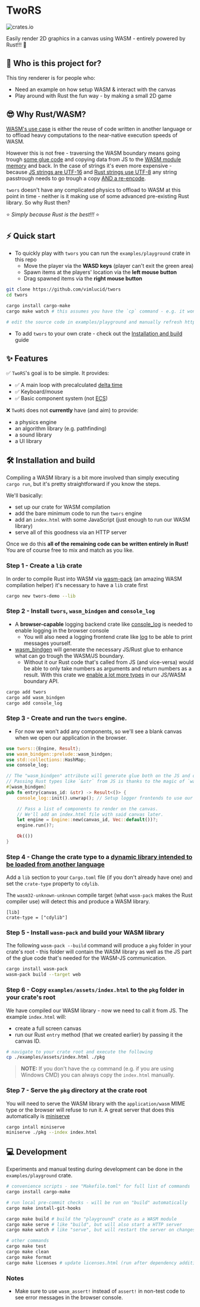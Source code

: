 # TwoRS

![crates.io](https://img.shields.io/crates/v/twors)

Easily render 2D graphics in a canvas using WASM - entirely powered by Rust!!! 🦀

## 🙋 Who is this project for?

This tiny renderer is for people who:
- Need an example on how setup WASM & interact with the canvas
- Play around with Rust the fun way - by making a small 2D game

## 😎 Why Rust/WASM?

[WASM's use case](https://webassembly.org/docs/use-cases/) is either the reuse of code written in another language or to offload
heavy computations to the near-native execution speeds of WASM.

However this is not free - traversing the WASM boundary means going trough [some glue code](https://rustwasm.github.io/wasm-bindgen/contributing/design/index.html)
and copying data from JS to the [WASM module memory](https://developer.mozilla.org/en-US/docs/WebAssembly/Guides/Concepts)
and back. In the case of strings it's even more expensive - because
[JS strings are UTF-16](https://developer.mozilla.org/en-US/docs/Web/JavaScript/Reference/Global_Objects/String#utf-16_characters_unicode_code_points_and_grapheme_clusters)
and [Rust strings use UTF-8](https://doc.rust-lang.org/std/string/struct.String.html) any string
passtrough needs to go trough a copy
[AND a re-encode](https://rustwasm.github.io/wasm-bindgen/reference/types/str.html?highlight=utf-16#utf-16-vs-utf-8).

`twors` doesn't have any complicated physics to offload to WASM at this point in time - neither
is it making use of some advanced pre-existing Rust library. So why Rust then?

⭐ *Simply because Rust is the best!!!* ⭐

## ⚡ Quick start

- To quickly play with `twors` you can run the `examples/playground` crate in this repo
  - Move the player via the **WASD keys** (player can't exit the green area)
  - Spawn items at the players' location via the **left mouse button**
  - Drag spawned items via the **right mouse button**

```bash
git clone https://github.com/vimlucid/twors
cd twors

cargo install cargo-make
cargo make watch # this assumes you have the `cp` command - e.g. it won't work in Windows CMD

# edit the source code in examples/playground and manually refresh http://localhost:8080
```

- To add `twors` to your own crate - check out the [Installation and build](#%EF%B8%8F-installation-and-build) guide

## ✨ Features

✅ `TwoRS`'s goal is to be simple. It provides:

- ✅ A main loop with precalculated [delta time](https://en.wikipedia.org/wiki/Delta_timing)
- ✅ Keyboard/mouse
- ✅ Basic component system (not [ECS](https://en.wikipedia.org/wiki/Entity_component_system))

❌ `TwoRS` does not **currently** have (and aim) to provide:

- a physics engine
- an algorithm library (e.g. pathfinding)
- a sound library
- a UI library

## 🛠️ Installation and build

Compiling a WASM library is a bit more involved than simply executing `cargo run`, but
it's pretty straightforward if you know the steps.

We'll basically:
- set up our crate for WASM compilation
- add the bare minimum code to run the `twors` engine
- add an `index.html` with some JavaScript (just enough to run our WASM library)
- serve all of this goodness via an HTTP server

Once we do this **all of the remaining code can be written entirely in Rust!** \
You are of course free to mix and match as you like.

### **Step 1** - Create a `lib` crate

In order to compile Rust into WASM via [wasm-pack](https://github.com/rustwasm/wasm-pack)
(an amazing WASM compilation helper) it's necessary to have a `lib` crate first

```bash
cargo new twors-demo --lib
```

### **Step 2** - Install `twors`, `wasm_bindgen` and `console_log`

- A **browser-capable** logging backend crate like
  [console_log](https://crates.io/crates/console_log) is needed to enable
  logging in the browser console
    - You will also need a logging frontend crate like [log](https://crates.io/crates/log) to
      be able to print messages yourself.
- [wasm_bindgen](https://crates.io/crates/wasm-bindgen) will generate the necessary JS/Rust
  glue to enhance what can go trough the WASM/JS boundary.
  - Without it our Rust code that's
    called from JS (and vice-versa) would be able to only take numbers as arguments and return
    numbers as a result. With this crate we
    [enable a lot more types](https://rustwasm.github.io/wasm-bindgen/reference/types.html)
    in our JS/WASM boundary API.

```bash
cargo add twors
cargo add wasm_bindgen
cargo add console_log
```

### **Step 3** - Create and run the `twors` engine.

- For now we won't add any components, so we'll see a blank canvas when
  we open our application in the browser.

```rust
use twors::{Engine, Result};
use wasm_bindgen::prelude::wasm_bindgen;
use std::collections::HashMap;
use console_log;

// The "wasm_bindgen" attribute will generate glue both on the JS and on the WASM sides.
// Passing Rust types like `&str` from JS is thanks to the magic of `wasm_bindgen`.
#[wasm_bindgen]
pub fn entry(canvas_id: &str) -> Result<()> {
    console_log::init().unwrap(); // Setup logger frontends to use our browser-capable logger.

    // Pass a list of components to render on the canvas.
    // We'll add an index.html file with said canvas later.
    let engine = Engine::new(canvas_id, Vec::default())?;
    engine.run()?;

    Ok(())
}
```

### **Step 4** - Change the crate type to a [dynamic library intended to be loaded from another language](https://doc.rust-lang.org/reference/linkage.html)

Add a `lib` section to your `Cargo.toml` file (if you don't already have one) and set
the `crate-type` property to `cdylib`.

The `wasm32-unknown-unknown` compile target (what `wasm-pack` makes the Rust compiler use) will
detect this and produce a WASM library.

```text
[lib]
crate-type = ["cdylib"]
```

### **Step 5** - Install `wasm-pack` and build your WASM library

The following `wasm-pack --build` command will produce a `pkg` folder in your crate's root -
this folder will contain the WASM library as well as the JS part of the glue code that's
needed for the WASM-JS communication.

```bash
cargo install wasm-pack
wasm-pack build --target web
```

### **Step 6** - Copy `examples/assets/index.html` to the `pkg` folder in your crate's root

We have compiled our WASM library - now we need to call it from JS. The example `index.html`
will:
- create a full screen canvas
- run our Rust `entry` method (that we created earlier) by passing it the canvas ID.

```bash
# navigate to your crate root and execute the following
cp ./examples/assets/index.html ./pkg
```

> **NOTE:** If you don't have the `cp` command (e.g. if you are using Windows CMD) you can always copy
> the `index.html` manually.

### **Step 7** - Serve the `pkg` directory at the crate root

You will need to serve the WASM library with the `application/wasm` MIME type or the browser
will refuse to run it. A great server that does this automatically is
[miniserve](https://github.com/svenstaro/miniserve)

```bash
cargo intall miniserve
miniserve ./pkg --index index.html
```

## 💻 Development

Experiments and manual testing during development can be done in the `examples/playground` crate.

```bash
# convenience scripts - see "Makefile.toml" for full list of commands
cargo install cargo-make

# run local pre-commit checks - will be run on "build" automatically
cargo make install-git-hooks

cargo make build # build the "playground" crate as a WASM module
cargo make serve # like "build", but will also start a HTTP server
cargo make watch # like "serve", but will restart the server on changes

# other commands
cargo make test
cargo make clean
cargo make format
cargo make licenses # update licenses.html (run after dependency addition/removal)
```

### Notes

- Make sure to use  `wasm_assert!` instead of `assert!` in non-test code to see error messages
  in the browser console.
